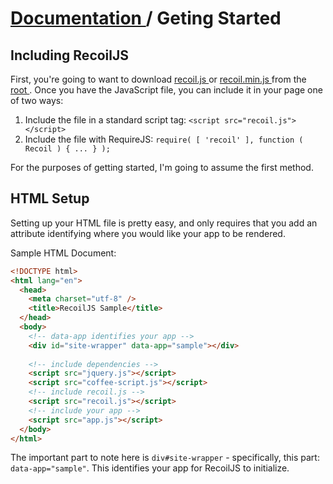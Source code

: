 # [ Documentation ]( index.md ) / Geting Started

## Including RecoilJS

First, you're going to want to download [ recoil.js ]( ../recoil.js ) or [ recoil.min.js ]( ../recoil.min.js ) from the [ root ]( ../ ).  Once you have the JavaScript file, you can include it in your page one of two ways:

1. Include the file in a standard script tag: ```<script src="recoil.js"></script>```
2. Include the file with RequireJS: ```require( [ 'recoil' ], function ( Recoil ) { ... } );```

For the purposes of getting started, I'm going to assume the first method.

## HTML Setup

Setting up your HTML file is pretty easy, and only requires that you add an attribute identifying where you would like your app to be rendered.

Sample HTML Document:
```html
<!DOCTYPE html>
<html lang="en">
  <head>
    <meta charset="utf-8" />
    <title>RecoilJS Sample</title>
  </head>
  <body>
    <!-- data-app identifies your app -->
    <div id="site-wrapper" data-app="sample"></div>
    
    <!-- include dependencies -->
    <script src="jquery.js"></script>
    <script src="coffee-script.js"></script>
    <!-- include recoil.js -->
    <script src="recoil.js"></script>
    <!-- include your app -->
    <script src="app.js"></script>
  </body>
</html>
```

The important part to note here is ```div#site-wrapper``` - specifically, this part: ```data-app="sample"```.  This identifies your app for RecoilJS to initialize.


